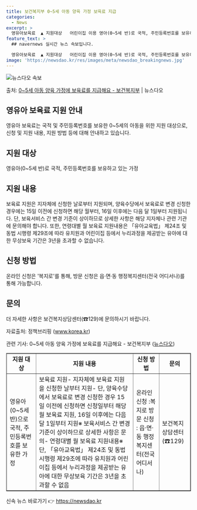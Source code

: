 ```yaml
---
title: 보건복지부 0~5세 아동 양육 가정 보육료 지급
categories:
  - News
excerpt: >
  영유아보육료  ▲ 지원대상   어린이집 이용 영아(0~5세 반)로 국적, 주민등록번호를 보유하고 있는 자  …
feature_text: >
  ## navernews 실시간 뉴스 속보입니다.

  영유아보육료  ▲ 지원대상   어린이집 이용 영아(0~5세 반)로 국적, 주민등록번호를 보유하고 있는 자  …
image: 'https://newsdao.kr/res/images/meta/newsdao_breakingnews.jpg'
---
```


![뉴스다오 속보](https://newsdao.kr/res/images/meta/newsdao_breakingnews.jpg)

<p>출처: <a href="https://newsdao.kr/3815" rel="dofollow">0~5세 아동 양육 가정에 보육료를 지급해요 - 보건복지부</a> | 뉴스다오</p>

<h2 data-ke-size="size26">영유아 보육료 지원 안내</h2>
<p data-ke-size="size16">영유아 보육료는 국적 및 주민등록번호를 보유한 0~5세의 아동을 위한 지원 대상으로, 신청 및 지원 내용, 지원 방법 등에 대해 안내하고 있습니다.</p>

<h2 data-ke-size="size24">지원 대상</h2>
<p data-ke-size="size16">영유아(0~5세 반)로 국적, 주민등록번호를 보유하고 있는 가정</p>

<h2 data-ke-size="size24">지원 내용</h2>
<p data-ke-size="size16">보육료 지원은 지자체에 신청한 날로부터 지원되며, 양육수당에서 보육료로 변경 신청한 경우에는 15일 이전에 신청하면 해당 월부터, 16일 이후에는 다음 달 1일부터 지원됩니다. 단, 보육서비스 간 변경 기준이 상이하므로 상세한 사항은 해당 지자체나 관련 기관에 문의해야 합니다. 또한, 연령대별 월 보육료 지원내용은 「유아교육법」 제24조 및 동법 시행령 제29조에 따라 유치원과 어린이집 등에서 누리과정을 제공받는 유아에 대한 무상보육 기간은 3년을 초과할 수 없습니다.</p>

<h2 data-ke-size="size24">신청 방법</h2>
<p data-ke-size="size16">온라인 신청은 '복지로'를 통해, 방문 신청은 읍·면·동 행정복지센터(전국 어디서나)를 통해 가능합니다.</p>

<h2 data-ke-size="size24">문의</h2>
<p data-ke-size="size16">더 자세한 사항은 보건복지상담센터(☎129)에 문의하시기 바랍니다.</p>
<p data-ke-size="size16">자료출처: 정책브리핑 (<a href="https://www.korea.kr">www.korea.kr</a>)</p>
<p data-ke-size="size16">관련 기사: 0~5세 아동 양육 가정에 보육료를 지급해요 - 보건복지부 (<a href="https://newsdao.kr/3815">뉴스다오</a>)</p>

<table style="width: 100%;" border="1">
<tbody>
<tr>
<td style="text-align: center; height: 17px;"><b>지원 대상</b></td>
<td style="text-align: center; height: 17px;"><b>지원 내용</b></td>
<td style="text-align: center; height: 17px;"><b>신청 방법</b></td>
<td style="text-align: center; height: 17px;"><b>문의</b></td>
</tr>
<tr>
<td>영유아(0~5세 반)으로 국적, 주민등록번호를 보유한 가정</td>
<td>보육료 지원- 지자체에 보육료 지원을 신청한 날부터 지원- 단, 양육수당에서 보육료로 변경 신청한 경우 15일 이전에 신청하면 신청일부터 해당 월 보육료 지원, 16일 이후에는 다음 달 1일부터 지원※ 보육서비스 간 변경 기준이 상이하므로 상세한 사항은 문의- 연령대별 월 보육료 지원내용※ 단, 「유아교육법」 제24조 및 동법 시행령 제29조에 따라 유치원과 어린이집 등에서 누리과정을 제공받는 유아에 대한 무상보육 기간은 3년을 초과할 수 없음</td>
<td>온라인 신청 :복지로 방문 신청 : 읍·면·동 행정복지센터(전국 어디서나)</td>
<td>보건복지상담센터(☎129)</td>
</tr>
</tbody>
</table> 

신속 뉴스 바로가기 👉 <a href="https://newsdao.kr" rel="dofollow">https://newsdao.kr</a>


